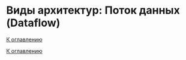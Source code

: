 # Виды архитектур: Поток данных (Dataflow)

<!--
https://habr.com/ru/articles/122479/ https://bigdataschool.ru/wiki/dataflow-wiki
-->

[К оглавлению](../../README.md)



[К оглавлению](../../README.md)
